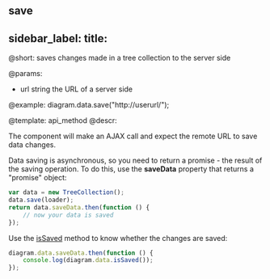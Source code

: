 save
---
sidebar_label: 
title: 
---          

@short:
	saves changes made in a tree collection to the server side

@params:

- url			string		the URL of a server side


@example:
diagram.data.save("http://userurl/");


@template:	api_method
@descr:

The component will make an AJAX call and expect the remote URL to save data changes.

Data saving is asynchronous, so you need to return a promise - the result of the saving operation. To do this, use the **saveData** property that returns a "promise" object:

~~~js
var data = new TreeCollection();
data.save(loader);
return data.saveData.then(function () {
    // now your data is saved
});
~~~

Use the [isSaved](tree_collection/api/issaved.md) method to know whether the changes are saved:

~~~js
diagram.data.saveData.then(function () {
	console.log(diagram.data.isSaved());
});
~~~

